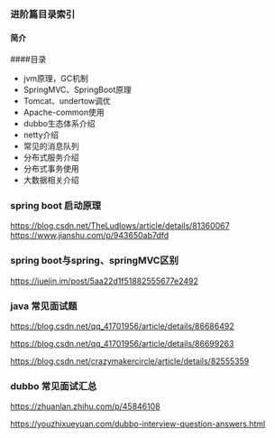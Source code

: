 ### 进阶篇目录索引

#### 简介

####目录

- jvm原理，GC机制
- SpringMVC、SpringBoot原理
- Tomcat、undertow调优
- Apache-common使用
- dubbo生态体系介绍
- netty介绍
- 常见的消息队列
- 分布式服务介绍
- 分布式事务使用
- 大数据相关介绍


### spring boot 启动原理

https://blog.csdn.net/TheLudlows/article/details/81360067
https://www.jianshu.com/p/943650ab7dfd

### spring boot与spring、springMVC区别
https://juejin.im/post/5aa22d1f51882555677e2492

### java 常见面试题

https://blog.csdn.net/qq_41701956/article/details/86686492

https://blog.csdn.net/qq_41701956/article/details/86699263

https://blog.csdn.net/crazymakercircle/article/details/82555359

### dubbo 常见面试汇总
https://zhuanlan.zhihu.com/p/45846108

https://youzhixueyuan.com/dubbo-interview-question-answers.html